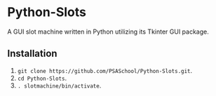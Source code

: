 # Python-Slots
A GUI slot machine written in Python utilizing its Tkinter GUI package.

## Installation
1. `git clone https://github.com/PSASchool/Python-Slots.git`.
2. `cd Python-Slots`.
3. `. slotmachine/bin/activate`.
